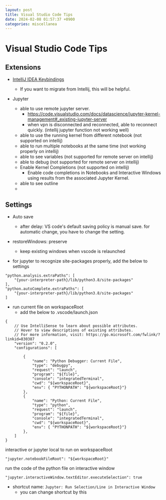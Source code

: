 ```yaml
---
layout: post
title: Visual Studio Code Tips
date: 2024-02-08 01:57:37 +0900
categories: miscellanea
---
```


# Visual Studio Code Tips


## Extensions

- [IntelliJ IDEA Keybindings](https://marketplace.visualstudio.com/items?itemName=k--kato.intellij-idea-keybindings)
    - If you want to migrate from Intellij, this will be helpful.

- Jupyter
    - able to use remote jupyter server.
        - https://code.visualstudio.com/docs/datascience/jupyter-kernel-management#_existing-jupyter-server
        - when vpn is disconnected and reconnected, able to reconnect quickly. (intellij jupyter function not working well)  
    - able to use the running kernel from different notebook (not supported on intellij)
    - able to run multiple notebooks at the same time (not working properly on intellij)
    - able to see variables (not supported for remote server on intellij)
    - able to debug (not supported for remote server on intellij)
    - Enable Kernel Completions (not supported on intellij)
      - Enable code completions in Notebooks and Interactive Windows using results from the
        associated Jupyter Kernel.
    - able to see outline
    - 
    
     

## Settings

- Auto save
    - after delay: VS code's default saving policy is manual save. for automatic change, you have to change the setting.

- restoreWindows: preserve
  - keep existing windows when vscode is relaunched


- for jupyter to recognize site-packages properly, add the below to settings
```
"python.analysis.extraPaths": [
    "{your-interpreter-path}/lib/python3.8/site-packages"
],
"python.autoComplete.extraPaths": [
    "{your-interpreter-path}/lib/python3.8/site-packages"
]
```

- run current file on workspaceRoot
  - add the below to .vscode/launch.json
```
{
    // Use IntelliSense to learn about possible attributes.
    // Hover to view descriptions of existing attributes.
    // For more information, visit: https://go.microsoft.com/fwlink/?linkid=830387
    "version": "0.2.0",
    "configurations": [

        {
            "name": "Python Debugger: Current File",
            "type": "debugpy",
            "request": "launch",
            "program": "${file}",
            "console": "integratedTerminal",
            "cwd": "${workspaceRoot}",
            "env": { "PYTHONPATH": "${workspaceRoot}"}
        },
        {
            "name": "Python: Current File",
            "type": "python",
            "request": "launch",
            "program": "${file}",
            "console": "integratedTerminal",
            "cwd": "${workspaceRoot}",
            "env": { "PYTHONPATH": "${workspaceRoot}"}
        },
    ]
}
```

interactive or jupyter local to run on workspaceRoot
```
"jupyter.notebookFileRoot": "${workspaceRoot}"
```

run the code of the python file on interactive window
```
"jupyter.interactiveWindow.textEditor.executeSelection": true
```
- shortcut name: `Jupyter: Run Selection/Line in Interactive Window`
  - you can change shortcut by this